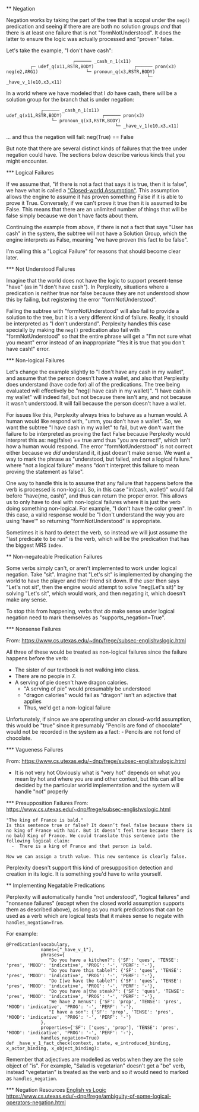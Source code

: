 ** Negation

Negation works by taking the part of the tree that is scopal under the `neg()` predication and seeing if there are are both no solution groups *and* that there is at least one failure that is not "formNotUnderstood". It does the latter to ensure the logic was actually processed and "proven" false.

Let's take the example, "I don't have cash":

~~~
                         ┌────── _cash_n_1(x11)
         ┌─ udef_q(x11,RSTR,BODY)               ┌────── pron(x3)
neg(e2,ARG1)                  └─ pronoun_q(x3,RSTR,BODY)
                                                     └─ _have_v_1(e10,x3,x11)
~~~

In a world where we have modeled that I *do* have cash, there will be a solution group for the branch that is under negation:

~~~
             ┌────── _cash_n_1(x11)
udef_q(x11,RSTR,BODY)               ┌────── pron(x3)
                 └─ pronoun_q(x3,RSTR,BODY)
                                         └─ _have_v_1(e10,x3,x11)
~~~

... and thus the negation will fail: neg(True) == False

But note that there are several distinct kinds of failures that the tree under negation could have. The sections below describe various kinds that you might encounter.

*** Logical Failures

If we assume that, "if there is not a fact that says it is true, then it is false", we have what is called a ["Closed-world Assumption"](https://en.wikipedia.org/wiki/Closed-world_assumption). This assumption allows the engine to assume it has proven something False if it is able to prove it True.  Conversely, if we can't prove it true then it is assumed to be False.  This means that there are an unlimited number of things that will be false simply because we don't have facts about them.

Continuing the example from above, if there is not a fact that says "User has cash" in the system, the subtree will not have a Solution Group, which the engine interprets as False, meaning "we have proven this fact to be false".

I'm calling this a "Logical Failure" for reasons that should become clear later.

*** Not Understood Failures

Imagine that the world does not have the logic to support present-tense "have" (as in "I don't have cash"). In Perplexity, situations where a predication is neither true nor false because they are not understood show this by failing, but registering the error "formNotUnderstood".

Failing the subtree with "formNotUnderstood" will also fail to provide a solution to the tree, but it is a very different kind of failure. Really, it should be interpreted as "I don't understand". Perplexity handles this case specially by making the `neg()` predication also fail with "formNotUnderstood" so that the entire phrase will get a "I'm not sure what you meant" error instead of an inappropriate "Yes it is true that you don't have cash!" error.

*** Non-logical Failures

Let's change the example slightly to "I don't have any cash in my wallet", and assume that the person doesn't have a wallet, and also that Perplexity does understand (have code for) all of the predications.  The tree being evaluated will effectively be "neg(I have cash in my wallet)". "I have cash in my wallet" will indeed fail, but not because there isn't any, and not because it wasn't understood. It will fail because the person doesn't have a wallet. 

For issues like this, Perplexity always tries to behave as a human would. A human would like respond with, "umm, you don't have a wallet". So, we want the subtree "I have cash in my wallet" to fail, but we don't want the failure to be interpreted as proving the fact False because Perplexity would interpret this as: neg(false) == true amd thus "you are correct!", which isn't how a human would respond. The error "formNotUnderstood" is not correct either because we *did* understand it, it just doesn't make sense. We want a way to mark the phrase as "understood, but failed, and not a logical failure." where "not a logical failure" means "don't interpret this failure to mean proving the statement as false".

One way to handle this is to assume that any failure that happens before the verb is processed is non-logical. So, in this case "in(cash, wallet)" would fail before "have(me, cash)", and thus can return the proper error. This allows us to only have to deal with non-logical failures where it is just the verb doing something non-logical.  For example, "I don't have the color green".  In this case, a valid response would be "I don't understand the way you are using 'have'" so returning "formNotUnderstood" is appropriate.

Sometimes it is hard to detect the verb, so instead we will just assume the "last predicate to be run" is the verb, which will be the predication that has the biggest MRS `Index`.

** Non-negateable Predication Failures

Some verbs simply can't, or aren't implemented to work under logical negation. Take "sit".  Imagine that "Let's sit" is implemented by changing the world to have the player and their friend sit down. If the user then says "Let's not sit", then the engine would attempt to solve "neg(Let's sit)" by solving "Let's sit", which would work, and then negating it, which doesn't make any sense.

To stop this from happening, verbs that *do* make sense under logical negation need to mark themselves as "supports_negation=True".

*** Nonsense Failures

From: https://www.cs.utexas.edu/~dnp/frege/subsec-englishvslogic.html

All three of these would be treated as non-logical failures since the failure happens before the verb:

- The sister of our textbook is not walking into class.
- There are no people in 7.
- A serving of pie doesn't have dragon calories.
  - "A serving of pie" would presumably be understood
  - "dragon calories" would fail as "dragon" isn't an adjective that applies
  - Thus, we'd get a non-logical failure

Unfortunately, if since we are operating under an closed-world assumption, this would be "true" since it presumably "Pencils are fond of chocolate" would not be recorded in the system as a fact:
    - Pencils are not fond of chocolate.


*** Vagueness Failures

From: https://www.cs.utexas.edu/~dnp/frege/subsec-englishvslogic.html

- It is not very hot
    Obviously what is "very hot" depends on what you mean by hot and where you are and other context, but this can all be decided by the particular world implementation and the system will handle "not" properly


*** Presupposition Failures
From: https://www.cs.utexas.edu/~dnp/frege/subsec-englishvslogic.html

~~~ 
"The king of France is bald."
Is this sentence true or false? It doesn’t feel false because there is no king of France with hair. But it doesn’t feel true because there is no bald King of France. We could translate this sentence into the following logical claim: 
  -  There is a king of France and that person is bald.

Now we can assign a truth value. This new sentence is clearly false.
~~~

Perplexity doesn't support this kind of presupposition detection and creation in its logic.  It is something you'd have to write yourself.


** Implementing Negatable Predications

Perplexity will automatically handle "not understood", "logical failures" and "nonsense failures" (except when the closed world assumption supports them as described above), as long as you mark predications that can be used as a verb which are logical tests that it makes sense to negate with `handles_negation=True`.

For example:
~~~
@Predication(vocabulary,
             names=["_have_v_1"],
             phrases={
                "Do you have a kitchen?": {'SF': 'ques', 'TENSE': 'pres', 'MOOD': 'indicative', 'PROG': '-', 'PERF': '-'},
                "Do you have this table?": {'SF': 'ques', 'TENSE': 'pres', 'MOOD': 'indicative', 'PROG': '-', 'PERF': '-'},
                "Do I|we have the table?": {'SF': 'ques', 'TENSE': 'pres', 'MOOD': 'indicative', 'PROG': '-', 'PERF': '-'},
                "Do you have a|the steak?": {'SF': 'ques', 'TENSE': 'pres', 'MOOD': 'indicative', 'PROG': '-', 'PERF': '-'},
                "We have 2 menus": {'SF': 'prop', 'TENSE': 'pres', 'MOOD': 'indicative', 'PROG': '-', 'PERF': '-'},
                "I have a son": {'SF': 'prop', 'TENSE': 'pres', 'MOOD': 'indicative', 'PROG': '-', 'PERF': '-'}
             },
             properties={'SF': ['ques', 'prop'], 'TENSE': 'pres', 'MOOD': 'indicative', 'PROG': '-', 'PERF': '-'},
             handles_negation=True)
def _have_v_1_fact_check(context, state, e_introduced_binding, x_actor_binding, x_object_binding):
~~~

Remember that adjectives are modelled as verbs when they are the sole object of "is". For example, "Salad is vegetarian" doesn't get a "be" verb, instead "vegetarian" is treated as the verb and so *it* would need to marked as `handles_negation`.


*** Negation Resources
[English vs Logic](https://www.cs.utexas.edu/~dnp/frege/subsec-englishvslogic.html)
https://www.cs.utexas.edu/~dnp/frege/ambiguity-of-some-logical-operators-negation.html
